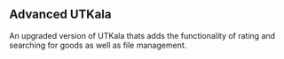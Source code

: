 ## Advanced UTKala
An upgraded version of UTKala thats adds the functionality of rating and searching for goods as well as file management.
